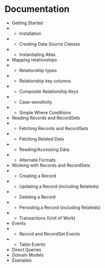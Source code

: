 # Documentation

* Getting Started
* * Installation
* * Creating Data Source Classes
* * Instantiating Atlas
* Mapping relationships
* * Relationship types
* * Relationship key columns
* * Composite Relationship Keys
* * Case-sensitivity
* * Simple Where Conditions
* Reading Records and RecordSets
* * Fetching Records and RecordSets
* * Fetching Related Data
* * Reading/Accessing Data
* * Alternate Formats
* Working with Records and RecordSets
* * Creating a Record
* * Updating a Record (including Relateds)
* * Deleting a Record
* * Persisting a Record (including Relateds)
* * Transactions (Unit of Work)
* Events
* * Record and RecordSet Events
* * Table Events
* Direct Queries
* Domain Models
* Examples
